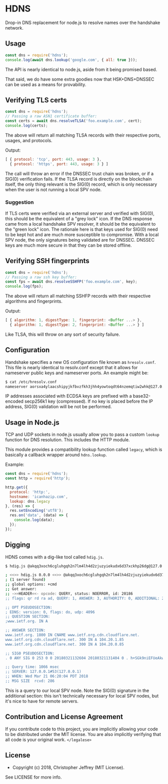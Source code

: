 # HDNS

Drop-in DNS replacement for node.js to resolve names over the handshake
network.

## Usage

``` js
const dns = require('hdns');
console.log(await dns.lookup('google.com', { all: true }));
```

The API is nearly identical to node.js, aside from it being promised based.

That said, we do have some extra goodies now that HSK+DNS+DNSSEC can be used as
a means for provability.

## Verifying TLS certs

``` js
const dns = require('hdns');
// Passing a raw ASN1 certificate buffer:
const certs = await dns.resolveTLSA('foo.example.com', cert);
console.log(certs);
```

The above will return all matching TLSA records with their respective ports,
usages, and protocols.

Output:

``` js
[ { protocol: 'tcp', port: 443, usage: 3 },
  { protocol: 'https', port: 443, usage: 3 } ]
```

The call will throw an error if the DNSSEC trust chain was broken, or if a
SIG(0) verification fails. If the TLSA record is directly on the blockchain
itself, the only thing relevant is the SIG(0) record, which is only necessary
when the user is not running a local SPV node.

### Suggestion

If TLS certs were verified via an external server and verified with SIG(0),
this should be the equivalent of a "grey lock" icon. If the DNS response came
from a local handshake SPV resolver, it should be the equivalent to the "green
lock" icon. The rationale here is that keys used for SIG(0) need to be kept hot
and are much more susceptible to compromise. With a local SPV node, the only
signatures being validated are for DNSSEC. DNSSEC keys are much more secure in
that they can be stored offline.

## Verifying SSH fingerprints

``` js
const dns = require('hdns');
// Passing a raw ssh key buffer:
const fps = await dns.resolveSSHFP('foo.example.com', key);
console.log(fps);
```

The above will return all matching SSHFP records with their respective
algorithms and fingerprints.

Output:

``` js
[ { algorithm: 1, digestType: 1, fingerprint: <Buffer ...> },
  { algorithm: 1, digestType: 2, fingerprint: <Buffer ...> } ]
```

Like TLSA, this will throw on any sort of security failure.

## Configuration

Handshake specifies a new OS configuration file known as `hresolv.conf`. This
file is nearly identical to resolv.conf except that it allows for nameserver
public keys and nameserver ports. An example might be:

``` bash
$ cat /etc/hresolv.conf
nameserver aorsxa4ylaacshipyjkfbvzfkh3jhh4yowtoqdt64nzemqtiw2whk@127.0.0.1:5359
```

IP addresses associated with ECDSA keys are prefixed with a base32-encoded
secp256k1 key (compressed). If no key is placed before the IP address, SIG(0)
validation will be not be performed.

## Usage in Node.js

TCP and UDP sockets in node.js usually allow you to pass a custom `lookup`
function for DNS resolution. This includes the HTTP module.

This module provides a compatibility lookup function called `legacy`, which is
basically a callback wrapper around `hdns.lookup`.

Example:

``` js
const dns = require('hdns');
const http = require('http');

http.get({
  protocol: 'http:',
  hostname: 'icanhazip.com',
  lookup: dns.legacy
}, (res) => {
  res.setEncoding('utf8');
  res.on('data', (data) => {
    console.log(data);
  });
});
```

## Digging

HDNS comes with a dig-like tool called `hdig.js`.

``` bash
$ hdig.js @akqq3xoch6cgluhgqh2n7lm4lh4d2zjuzyiekudx6d37xckhp26dg@127.0.0.1 -p 53 www.ietf.org +dnssec

; <<>> hdig.js 0.0.0 <<>> @akqq3xoch6cgluhgqh2n7lm4lh4d2zjuzyiekudx6d37xckhp26dg@127.0.0.1 -p 53 www.ietf.org +dnssec
; (1 server found)
;; global options: +cmd
;; Got answer:
;; ->>HEADER<<- opcode: QUERY, status: NOERROR, id: 20186
;; flags: qr rd ra ad, QUERY: 1, ANSWER: 3, AUTHORITY: 0, ADDITIONAL: 2

;; OPT PSEUDOSECTION:
; EDNS: version: 0, flags: do, udp: 4096
;; QUESTION SECTION:
;www.ietf.org. IN A

;; ANSWER SECTION:
www.ietf.org. 1800 IN CNAME www.ietf.org.cdn.cloudflare.net.
www.ietf.org.cdn.cloudflare.net. 300 IN A 104.20.1.85
www.ietf.org.cdn.cloudflare.net. 300 IN A 104.20.0.85

;; SIG0 PSEUDOSECTION:
. 0 ANY SIG 0 253 0 0 20180321132604 20180321131404 0 . h+SGk9niEFUeAkwQdQnuP8Tyvk2sMGLSF/FwHCEQnhghPZHwnKALtuu3 NIjFm8krfX/6TWsixnm0ZbyTDAZtRQ==  ; alg = PRIVATEDNS

;; Query time: 1066 msec
;; SERVER: 127.0.0.1#53(127.0.0.1)
;; WHEN: Wed Mar 21 06:20:04 PDT 2018
;; MSG SIZE  rcvd: 286
```

This is a query to our local SPV node. Note the SIG(0) signature in the
additional section: this isn't technically necessary for local SPV nodes, but
it's nice to have for remote servers.

## Contribution and License Agreement

If you contribute code to this project, you are implicitly allowing your code
to be distributed under the MIT license. You are also implicitly verifying that
all code is your original work. `</legalese>`

## License

- Copyright (c) 2018, Christopher Jeffrey (MIT License).

See LICENSE for more info.
